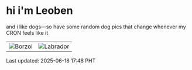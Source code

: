 # hi i'm Leoben

and i like dogs—so have some random dog pics that change whenever my CRON feels like it

|  |  |
|--------|----------|
| ![Borzoi](https://random-dog-vercel.vercel.app/api/random-borzoi?v=1750240132) | ![Labrador](https://random-dog-vercel.vercel.app/api/random-labrador?v=1750240132) |

Last updated: 2025-06-18 17:48 PHT

